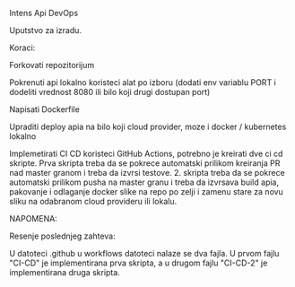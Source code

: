 Intens Api DevOps

Uputstvo za izradu.


Koraci:

Forkovati repozitorijum

Pokrenuti api lokalno koristeci alat po izboru (dodati env variablu PORT i dodeliti vrednost 8080 ili bilo koji drugi dostupan port)

Napisati Dockerfile 

Upraditi deploy apia na bilo koji cloud provider, moze i docker / kubernetes lokalno

Implemetirati CI CD koristeci GitHub Actions, potrebno je kreirati dve ci cd skripte. Prva skripta treba da se pokrece automatski prilikom kreiranja PR nad master granom i treba da izvrsi testove. 2. skripta treba da se pokrece automatski prilikom pusha na master granu i treba da izvrsava build apia, pakovanje i odlaganje docker slike na repo po zelji i zamenu stare za novu sliku na odabranom cloud provideru ili lokalu. 



NAPOMENA:

Resenje poslednjeg zahteva:

U datoteci .github u workflows datoteci nalaze se dva fajla. U prvom fajlu "CI-CD" je implementirana prva skripta, a u drugom fajlu "CI-CD-2" je implementirana druga skripta.
